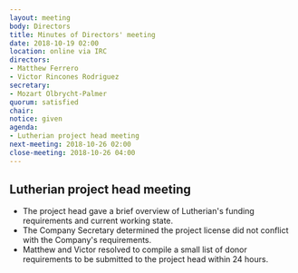 ```yaml
---
layout: meeting
body: Directors
title: Minutes of Directors' meeting
date: 2018-10-19 02:00
location: online via IRC
directors:
- Matthew Ferrero
- Victor Rincones Rodriguez
secretary:
- Mozart Olbrycht-Palmer
quorum: satisfied
chair: 
notice: given
agenda:
- Lutherian project head meeting
next-meeting: 2018-10-26 02:00
close-meeting: 2018-10-26 04:00
---
```


## Lutherian project head meeting

- The project head gave a brief overview of Lutherian's funding requirements and current working state.
- The Company Secretary determined the project license did not conflict with the Company's requirements.
- Matthew and Victor resolved to compile a small list of donor requirements to be submitted to the project head within 24 hours.
